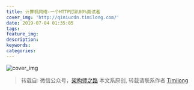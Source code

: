 ```yaml
---
title: 计算机网络-一个HTTP打趴80%面试者
cover_img: 'http://qiniucdn.timilong.com/'
date: 2019-07-04 01:35:05
tags:
feature_img:
description:
keywords:
categories:
---
```


![cover_img]()

> 转载自: 微信公众号，[架构师之路]()
> 本文系原创, 转载请联系作者 [Timilong](http://blog.timilong.com/about)


